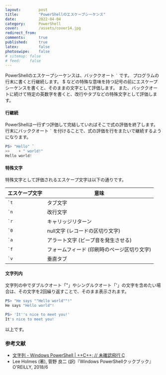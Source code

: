 ```yaml
---
layout:        post
title:         "PowerShellのエスケープシーケンス"
date:          2022-04-04
category:      PowerShell
cover:         /assets/cover14.jpg
redirect_from:
comments:      true
published:     true
latex:         false
photoswipe:    false
# sitemap: false
# feed:    false
---
```


PowerShellのエスケープシーケンスは、バッククオート <code>`</code> です。
プログラムの行末に書くと行継続します。
\$ などの特殊な意味を持つ記号の前にエスケープシーケンスを書くと、そのままの文字として評価します。
また、バッククオートに続けて特定の英数字を書くと、改行やタブなどの特殊文字として評価します。

#### 行継続
PowerShellは一行ずつ評価して完結していればそこで式の評価を終了します。
行末にバッククオート <code>`</code> を付けることで、式の評価を行をまたいで継続するようになります。
```ps1
PS> "Hello" `
>>    + " world!"
Hello world!
```

#### 特殊文字
特殊文字として評価されるエスケープ文字は以下の通りです。

| エスケープ文字 | 意味 |
|-----|-----|
| <code>`t</code> | タブ文字
| <code>`n</code> | 改行文字
| <code>`r</code> | キャリッジリターン
| <code>`0</code> | null文字 (レコードの区切り文字)
| <code>`a</code> | アラート文字 (ビープ音を発生させる)
| <code>`f</code> | フォームフィード (印刷時のページ区切り文字)
| <code>`v</code> | 垂直タブ

#### 文字列内
文字列の中でダブルクオート「"」やシングルクオート「'」の文字を含めたい場合は、その文字を2回繰り返すことで、そのまま表示されます。
```ps1
PS> "He says ""Hello world""!"
He says "Hello world"!

PS> 'It''s nice to meet you!'
It's nice to meet you!
```

以上です。

### 参考文献
- [文字列 - Windows PowerShell \| ++C++; // 未確認飛行 C](https://ufcpp.net/study/powershell/string.html#format)
- Lee Holmes (著), 菅野 良二 (訳)『Windows PowerShellクックブック』O'REILLY, 2018/6
